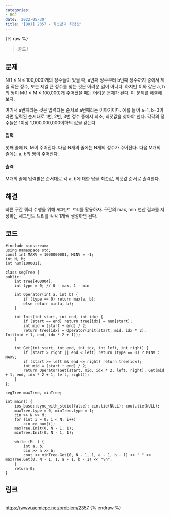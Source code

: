 ```yaml
---
categories:
- BOJ
date: '2022-05-30'
title: '[BOJ] 2357 - 최솟값과 최댓값'
---
```


{% raw %}
> 골드 I<br>

## 문제
N(1 ≤ N ≤ 100,000)개의 정수들이 있을 때, a번째 정수부터 b번째 정수까지 중에서 제일 작은 정수, 또는 제일 큰 정수를 찾는 것은 어려운 일이 아니다. 하지만 이와 같은 a, b의 쌍이 M(1 ≤ M ≤ 100,000)개 주어졌을 때는 어려운 문제가 된다. 이 문제를 해결해 보자.

여기서 a번째라는 것은 입력되는 순서로 a번째라는 이야기이다. 예를 들어 a=1, b=3이라면 입력된 순서대로 1번, 2번, 3번 정수 중에서 최소, 최댓값을 찾아야 한다. 각각의 정수들은 1이상 1,000,000,000이하의 값을 갖는다.

#### 입력
첫째 줄에 N, M이 주어진다. 다음 N개의 줄에는 N개의 정수가 주어진다. 다음 M개의 줄에는 a, b의 쌍이 주어진다.

#### 출력
M개의 줄에 입력받은 순서대로 각 a, b에 대한 답을 최솟값, 최댓값 순서로 출력한다.

## 해결
빠른 구간 쿼리 수행을 위해 `세그먼트 트리`를 활용하자. 구간의 max, min 연산 결과를 저장하는 세그먼트 트리를 각각 1개씩 생성하면 된다.

## 코드
```
#include <iostream>
using namespace std;
const int MAXV = 1000000001, MINV = -1;
int N, M;
int num[100001];

class segTree {
public:
	int tree[400004];
	int type = 0; // 0 - max, 1 - min

	int Operator(int a, int b) {
		if (type == 0) return max(a, b);
		else return min(a, b);
	}

	int Init(int start, int end, int idx) {
		if (start == end) return tree[idx] = num[start];
		int mid = (start + end) / 2;
		return tree[idx] = Operator(Init(start, mid, idx * 2), Init(mid + 1, end, idx * 2 + 1));
	}

	int Get(int start, int end, int idx, int left, int right) {
		if (start > right || end < left) return (type == 0) ? MINV : MAXV;
		if (start >= left && end <= right) return tree[idx];
		int mid = (start + end) / 2;
		return Operator(Get(start, mid, idx * 2, left, right), Get(mid + 1, end, idx * 2 + 1, left, right));
	}
};

segTree maxTree, minTree;

int main() {
	ios_base::sync_with_stdio(false); cin.tie(NULL); cout.tie(NULL);
	maxTree.type = 0, minTree.type = 1;
	cin >> N >> M;
	for (int i = 0; i < N; i++)
		cin >> num[i];
	maxTree.Init(0, N - 1, 1);
	minTree.Init(0, N - 1, 1);

	while (M--) {
		int a, b;
		cin >> a >> b;
		cout << minTree.Get(0, N - 1, 1, a - 1, b - 1) << " " << maxTree.Get(0, N - 1, 1, a - 1, b - 1) << "\n";
	}
	return 0;
}
```

## 링크
<br>https://www.acmicpc.net/problem/2357
{% endraw %}